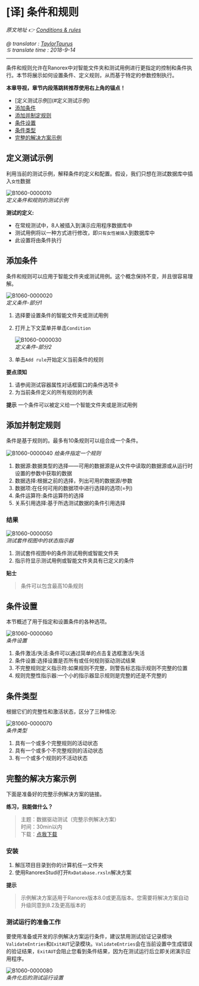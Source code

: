 # [译] 条件和规则

*原文地址 👉 [Conditions & rules][0]*

*@ translator : [TaylorTaurus](https://github.com/taylortaurus)*    
*♋ translate time : 2018-9-14*    

---

条件和规则允许在Ranorex中对智能文件夹和测试用例进行更指定的控制和条件执行。本节将展示如何设置条件、定义规则，从而基于特定的参数控制执行。

**本章导视，章节内段落跳转推荐使用右上角的锚点！**

- [定义测试示例]](#定义测试示例)
- [添加条件](#添加条件)
- [添加并制定规则](#添加并制定规则)
- [条件设置](#条件设置)
- [条件类型](#条件类型)
- [完整的解决方案示例](#完整的解决方案示例)

## 定义测试示例

利用当前的测试示例，解释条件的定义和配置。假设，我们只想在测试数据库中插入`女性`数据

![B1060-0000010](https://gitee.com/taylortaurus/RX_UserGuide_GitBook_Picbed/raw/master/Data-drivenTesting/B1060-0000010.png)  
*定义条件和规则的测试示例* 

**测试的定义:**
- 在常规测试中，8人被插入到演示应用程序数据库中
- 测试用例将以一种方式进行修改，即`只有女性被插入`到数据库中
- 此设置将由条件执行


## 添加条件

条件和规则可以应用于智能文件夹或测试用例。这个概念保持不变，并且很容易理解。

![B1060-0000020](https://gitee.com/taylortaurus/RX_UserGuide_GitBook_Picbed/raw/master/Data-drivenTesting/B1060-0000020.png)  
*定义条件-部分1*  

1. 选择要设置条件的智能文件夹或测试用例
2. 打开上下文菜单并单击`Condition`

    ![B1060-0000030](https://gitee.com/taylortaurus/RX_UserGuide_GitBook_Picbed/raw/master/Data-drivenTesting/B1060-0000030.png)  
    *定义条件-部分2*  

3. 单击`Add rule`开始定义当前条件的规则

**要点须知** 
1. 请参阅测试容器属性对话框窗口的条件选项卡
2. 为当前条件定义的所有规则的列表

**提示** 
一个条件可以被定义给一个智能文件夹或是测试用例


## 添加并制定规则

条件是基于规则的。最多有10条规则可以组合成一个条件。

![B1060-0000040](https://gitee.com/taylortaurus/RX_UserGuide_GitBook_Picbed/raw/master/Data-drivenTesting/B1060-0000040.png)
*给条件指定一个规则*  

1. 数据源:数据类型的选择——可用的数据源是从文件中读取的数据源或从运行时设置的参数中获取的数据
2. 数据选择:根据之前的选择，列出可用的数据源/参数
3. 数据项:在任何可用的数据项中进行选择的选项(=列)
4. 条件运算符:条件运算符的选择
5. 关系引用选择:基于所选测试数据的条件引用选择

### 结果

![B1060-0000050](https://gitee.com/taylortaurus/RX_UserGuide_GitBook_Picbed/raw/master/Data-drivenTesting/B1060-0000050.png)  
*测试套件视图中的状态指示器*

1. 测试套件视图中的条件测试用例或智能文件夹
2. 指示符显示测试用例或智能文件夹具有已定义的条件  

**贴士**  
> 条件可以包含最高10条规则

## 条件设置

本节概述了用于指定和设置条件的各种选项。

![B1060-0000060](https://gitee.com/taylortaurus/RX_UserGuide_GitBook_Picbed/raw/master/Data-drivenTesting/B1060-0000060.png)  
*条件设置*  

1. 条件激活/失活:条件可以通过简单的点击复选框激活/失活
2. 条件设置:选择设置是否所有或任何规则驱动测试结果
3. 不完整规则定义指示符:如果规则不完整，则警告标志指示规则不完整的位置
4. 规则完整性指示器:一个小的指示器显示规则是完整的还是不完整的

## 条件类型

根据它们的完整性和激活状态，区分了三种情况:

![B1060-0000070](https://gitee.com/taylortaurus/RX_UserGuide_GitBook_Picbed/raw/master/Data-drivenTesting/B1060-0000070.png)  
*条件类型*  

1. 具有一个或多个完整规则的活动状态
2. 具有一个或多个不完整规则的活动状态
3. 有一个或多个规则的不活动状态


## 完整的解决方案示例

下面是准备好的完整示例解决方案的链接。

**练习，我能做什么？** 
> 主题：数据驱动测试（完整示例解决方案）  
> 时间：30min以内  
> 下载：[点我下载][1]  

### 安装

1. 解压项目目录到你的计算机任一文件夹
2. 使用RanorexStudi打开`RxDatabase.rxsln`解决方案

**提示**  
> 示例解决方案适用于Ranorex版本8.0或更高版本。您需要将解决方案自动升级同意到8.2及更高版本的  


### 测试运行的准备工作

要使用准备或开发的示例解决方案运行条件，建议禁用测试验证记录模块`ValidateEntries`和`ExitAUT`记录模块。`ValidateEntries`会在当前设置中生成错误的验证结果，`ExitAUT`会阻止您看到条件结果，因为在测试运行后立即关闭演示应用程序。  

![B1060-0000080](https://gitee.com/taylortaurus/RX_UserGuide_GitBook_Picbed/raw/master/Data-drivenTesting/B1060-0000080.png)  
*条件化后的测试运行设置*






[0]: https://www.ranorex.com/help/latest/ranorex-studio-advanced/data-driven-testing/conditions-rules/
[1]: https://www.ranorex.com/rx-media/rx-user-guide/v8.2/download/RxSampleDataDrivenTestingComplete.zip